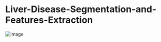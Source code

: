 # Liver-Disease-Segmentation-and-Features-Extraction


![image](https://github.com/user-attachments/assets/9c86cbec-71f0-47ca-aa27-619c5d30bd75)
